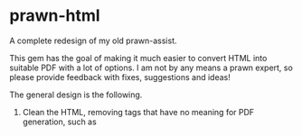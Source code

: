 # prawn-html ##

A complete redesign of my old prawn-assist.  

This gem has the goal of making it much easier to convert HTML into suitable PDF with a lot of options.
I am not by any means a prawn expert, so please provide feedback with fixes, suggestions and ideas!

The general design is the following.

1. Clean the HTML, removing tags that have no meaning for PDF generation, such as <script>, <head>, <meta> etc.
2. Optionally perform HTML Tidy on the document using a webservice (is there another means?)
3. Normalize HTML by converting eascpaed characters to valid UTF-8 chars. Which gem to use?
3. Fix the HTML, by inserting or replacing tags to conform with the use of prawn-format. 
3a. Insert breaks after block tags to force line break.
3b. Adjust lists
3c. Insert generator instructions for how to handle tables, images and other complex nodes
4. Generate PDF using HTML and generator instructions

The parser uses `nokogiri` for html parsing.
The generator uses `pdf-format` to layout simple HTML such as bold, italic, underline and other simple 'formatting'.

Would be nice to integrate with a css parser later, loading all referenced stylesheets and determine which rules apply to which tags and then
have the PDF reflect those styles. This could be a subproject!

The generator (should?) supports a special set of css styles to indicate meta info for the generation and layout process, such as laying out multiple images or tables
in a special grid layout in the PDF document, thick borders and captions etc. 
   
## Intended Use ##

<pre>
  # first put html into a string
  html = %q{
    <!DOCTYPE html PUBLIC "-//W3C//DTD HTML 4.01//EN"
       "http://www.w3.org/TR/html4/strict.dtd">
    <html lang="en">
    <head>
    	<meta http-equiv="Content-Type" content="text/html; charset=utf-8">
    	<title>untitled</title>
    	<meta name="generator" content="TextMate http://macromates.com/">
    	<meta name="author" content="Kristian Mandrup">
    	<!-- Date: 2010-04-04 -->
    </head>
    <body>
      <h1>Hello World</h1>
    </body>
    </html>
  }  
</pre>

Then configure the generator
<pre>      
# define layout options for tags
# should have defaults according to stylesheets?  
# should be on stack as node-tree is iterated?
pdf.tags :h1 => { :font_size => "16pt", :font_weight => :bold }, 
         :h2 => { :font_size => "14pt", :font_style => :italic },
         :h3 => { :font_size => "12pt", :font_style => :italic },
         :title => { :font_size => "24pt", :font_style => :bold }

position_options = {:ypos => 60}
scale_options = {:line_height => 16, :font_size => 14}                                             
table_options = {:font_size => 10, :line_height => 20, :cell_width => 60}
image_options = {:captions => {:font_size => 12, :bold => false}, :border => :thick}

node_options = {:table => table_options, :image => image_options}

# block_tags - add BREAK after rendering text!
parse_options = {:include => {:erase_tags => 'legend', :strip_tags => ['dl', 'dd', 'dt', 'dfn'], :exclude => {:erase_tags => 'h3+'}}

pdf_options => {:position => position_options, :scale => scale_options, :nodes => node_options}

options = {:parse_options => parse_options, :pdf_gen => pdf_options} 

pdf_generator = Prawn::Html::Generate.new(options)
</pre>

Then generate the PDF document!
<pre>

pdf_generator.create_pdf(html)

# adjust line height for next document, but otherwise reuse generator configuration!
pdf_generator.create_pdf(other_html, {:position => {:line_height => 12}})

</pre>


## Changelog ##

April 6, 2010:
 - About 50% of refactoring complete, mostly in parser and fixer. 
 - Needs good testing suite using rspec or test-unit. 

== Note on Patches/Pull Requests
 
* Fork the project.
* Make your feature addition or bug fix.
* Add tests for it. This is important so I don't break it in a
  future version unintentionally.
* Commit, do not mess with rakefile, version, or history.
  (if you want to have your own version, that is fine but bump version in a commit by itself I can ignore when I pull)
* Send me a pull request. Bonus points for topic branches.

## Copyright ##

Copyright (c) 2010 Kristian Mandrup. See LICENSE for details.
